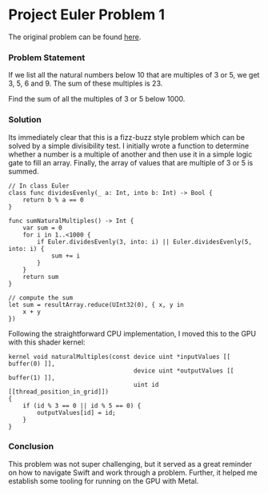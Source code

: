 #  Project Euler Problem 1

The original problem can be found [here](https://projecteuler.net/problem=1).

### Problem Statement

If we list all the natural numbers below 10 that are multiples of 3 or 5, we get 3, 5, 6 and 9.
The sum of these multiples is 23.

Find the sum of all the multiples of 3 or 5 below 1000.

### Solution

Its immediately clear that this is a fizz-buzz style problem which can be solved by a simple
divisibility test. I initially wrote a function to determine whether a number is a multiple of
another and then use it in a simple logic gate to fill an array. Finally, the array of values that are
multiple of 3 or 5 is summed.

```
// In class Euler
class func dividesEvenly(_ a: Int, into b: Int) -> Bool {
    return b % a == 0
}

func sumNaturalMultiples() -> Int {
    var sum = 0
    for i in 1..<1000 {
        if Euler.dividesEvenly(3, into: i) || Euler.dividesEvenly(5, into: i) {
            sum += i
        }
    }
    return sum
}

// compute the sum
let sum = resultArray.reduce(UInt32(0), { x, y in
    x + y
})

```

Following the straightforward CPU implementation, I moved this to the GPU with this shader
kernel:

```
kernel void naturalMultiples(const device uint *inputValues [[ buffer(0) ]],
                                   device uint *outputValues [[ buffer(1) ]],
                                   uint id [[thread_position_in_grid]])
{
    if (id % 3 == 0 || id % 5 == 0) {
        outputValues[id] = id;
    }
}
```

### Conclusion

This problem was not super challenging, but it served as a great reminder on how to navigate
Swift and work through a problem. Further, it helped me establish some tooling for running on
the GPU with Metal.
